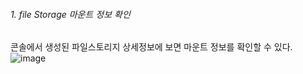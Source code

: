 ###### 1. file Storage 마운트 정보 확인
   콘솔에서 생성된 파일스토리지 상세정보에 보면 마운트 정보를 확인할 수 있다. </br>
  ![image](https://github.com/scp-cloudacademy/ce-advanced/assets/147478897/02dd33b9-ed2f-42ac-b98d-c32170533ac0)

